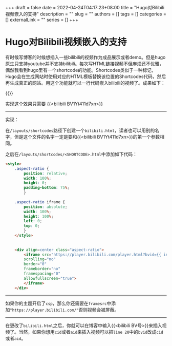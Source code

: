 +++ 
draft = false
date = 2022-04-24T04:17:23+08:00
title = "Hugo对Bilibili视频嵌入的支持"
description = ""
slug = ""
authors = []
tags = []
categories = []
externalLink = ""
series = []
+++

# Hugo对Bilibili视频嵌入的支持

有时候写博客的时候想插入一些bilibili的视频作为成品展示或者demo。但是hugo原生只支持youtube并不支持bilibili。每次写HTML链接视频不但麻烦还不优雅，偶然我看到hugo里有一个shortcode的功能。Shortcodes类似于一种标记，Hugo会在生成网站时使用对应的HTML模板替换该位置的Shortcodes代码，然后再生成真正的网站。用这个功能就可以一行代码嵌入bilibili的视频了。成果如下：

{{<bilibili BV1Yt411d7xn>}}

实现这个效果只需要 \{\{\<bilibili BV1Yt411d7xn\>\}\}

---

实现： 

在``/layouts/shortcodes``路径下创建一个`bilibili.html`，读者也可以用别的名字，但是这个文件的名字一定是要和\{\{\<bilibili BV1Yt411d7xn\>\}\}的第一个参数相同。 

之后在`/layouts/shortcodes/<SHORTCODE>.html`中添加如下代码：

```html
<style>
    .aspect-ratio {
        position: relative;
        width: 100%;
        height: 0;
        padding-bottom: 75%;
        }
          
    .aspect-ratio iframe {
        position: absolute;
        width: 100%;
        height: 100%;
        left: 0;
        top: 0;
        }
    </style>
          
    
    <div align=center class="aspect-ratio">
        <iframe src="https://player.bilibili.com/player.html?bvid={{ index .Params 0 }}&&page=1&as_wide=1&high_quality=1&danmaku=0" 
        scrolling="no" 
        border="0" 
        frameborder="no" 
        framespacing="0" 
        allowfullscreen="true"> 
        </iframe>
    </div>
```

---

如果你的主题开启了`csp`，那么你还需要在`framesrc`中添加`"https://player.bilibili.com/"`否则视频会被屏蔽。

---

在更改了`bilibili.html`之后，你就可以在博客中输入\{\{\<bilibili BV号\>\}\}来插入视频了。当然，如果你想用`cid`或者`aid`来插入视频可以把`line 20`中的`bvid`改成`cid`或者`aid`。 